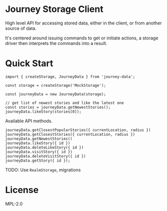 # Journey Storage Client

High level API for accessing stored data, either in the client, or from another
source of data.

It's centered around issuing commands to get or initiate actions, a storage
driver then interprets the commands into a result.

# Quick Start

```
import { createStorage, JourneyData } from 'journey-data';

const storage = createStorage('MockStorage');

const journeyData = new JourneyData(storage);

// get list of newest stories and like the latest one
const stories = journeyData.getNewestStories();
journeyData.likeStory(stories[0]);
```

Available API methods.

```
journeyData.getClosestPopularStories({ currentLocation, radius })
journeyData.getClosestStories({ currentLocation, radius })
journeyData.getNewestStories()
journeyData.likeStory({ id })
journeyData.deleteLikeStory({ id })
journeyData.visitStory({ id })
journeyData.deleteVisitStory({ id })
journeyData.getStory({ id });
```

TODO: Use `RealmStorage`, migrations

# License

MPL-2.0
